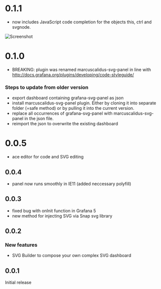 # 0.1.1
- now includes JavaScript code completion for the objects this, ctrl and svgnode.

![Screenshot](https://raw.githubusercontent.com/MarcusCalidus/marcuscalidus-svg-panel/master/dist/img/codeCompletion0.1.1.png)

# 0.1.0
- BREAKING: plugin was renamed marcuscalidus-svg-panel in line with http://docs.grafana.org/plugins/developing/code-styleguide/

 ### Steps to update from older version
 
 * export dashboard containing grafana-svg-panel as json
 * install marcuscalidus-svg-panel plugin. Either by cloning it into separate folder (=safe method) or by pulling it into the current version.
 * replace all occurrences of grafana-svg-panel with marcuscalidus-svg-panel in the json file.
 * reimport the json to overwrite the existing dashboard

# 0.0.5
- ace editor for code and SVG editing
## 0.0.4
- panel now runs smoothly in IE11 (added neccessary polyfill)
## 0.0.3
- fixed bug with onInit function in Grafana 5
- new method for injecting SVG via Snap svg library
## 0.0.2
### New features
- SVG Builder to compose your own complex SVG dashboard
## 0.0.1
Initial release